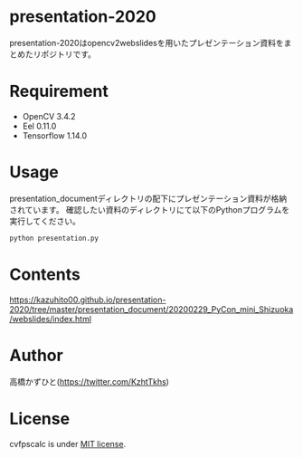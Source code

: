 # presentation-2020
 presentation-2020はopencv2webslidesを用いたプレゼンテーション資料をまとめたリポジトリです。

# Requirement
 
* OpenCV 3.4.2
* Eel 0.11.0
* Tensorflow 1.14.0
 
# Usage
 
presentation_documentディレクトリの配下にプレゼンテーション資料が格納されています。
確認したい資料のディレクトリにて以下のPythonプログラムを実行してください。
 
```bash
python presentation.py
```

# Contents
https://kazuhito00.github.io/presentation-2020/tree/master/presentation_document/20200229_PyCon_mini_Shizuoka/webslides/index.html


# Author
高橋かずひと(https://twitter.com/KzhtTkhs)
 
# License 
cvfpscalc is under [MIT license](https://en.wikipedia.org/wiki/MIT_License).
